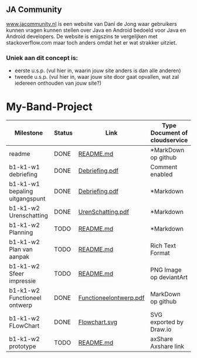 ## JA Community
www.jacommunity.nl is een website van Daní de Jong waar gebruikers kunnen vragen kunnen stellen over Java en Android bedoeld voor Java en Android developers.
De website is enigszins te vergelijken met stackoverflow.com maar toch anders omdat het er wat strakker uitziet.

### Uniek aan dit concept is: 
 * eerste u.s.p. (vul hier in, waarin jouw site anders is dan alle anderen)
 * tweede u.s.p. (vul hier in, waar jouw site door gaat opvallen, wat zal iedereen onthouden van jouw site?)


# My-Band-Project
| Milestone                     |	Status |                      Link                    | Type Document of cloudservice               |
| ------------------------------| ------ | -------------------------------------------- | --------------------------------------------|
| readme	                      | DONE   |         [README.md](../README.md)            |  *MarkDown op github                   |
| b1-k1-w1 debriefing	          | DONE   |   [Debriefing.pdf](../docs/Debriefing.pdf)   |  Comment enabled                       |
| b1-k1-w1 bepaling uitgangspunt|	DONE   |   [Debriefing.pdf](../docs/Debriefing.pdf)   |  *Markdown                             |
| b1-k1-w2 Urenschatting	      | DONE	 |[UrenSchatting.pdf](../docs/UrenSchatting.pdf)|  *Markdown                             |
| b1-k1-w2 Planning	            | TODO	 |         [README.md](../README.md)            |  *Markdown                             |
| b1-k1-w2 Plan van aanpak	    | TODO   |         [README.md](../README.md)            |	Rich Text Format                      |
| b1-k1-w2 Sfeer impressie	    | TODO   |         [README.md](../README.md)            |	PNG Image op deviantArt               |
| b1-k1-w2 Functioneel ontwerp	| DONE   |[Functioneelontwerp.pdf](../docs/Functioneelontwerp.pdf)|	MarkDown op github        |
| b1-k1-w2 FLowChart	          | DONE   |  [Flowchart.svg](../docs/Flowchart.svg)      |	SVG exported by Draw.io               |
| b1-k1-w2 prototype	          | TODO   |         [README.md](../README.md)            |	axShare	Axshare link                  |
